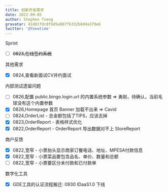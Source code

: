 ```yaml
---
title: 创新开发需求
date: 2022-09-05
author: Stephen Tseng
gravatar: 41d81fdc8f8d5e887f6332b8d4a379e6
twitter: '@Ynewtime'
---
```


Sprint
+ [ ] ~~0823,在线签约系统~~

其他需求
+ [x] 0824,查看新面试CV并约面试

内部测试遗留问题
+ [ ] 0826,配置 public.bingo.login.url 的内置系统参数 => 勇刚，待确认，当前毛球没有这个内置参数
+ [x] 0826,Homepage 首页 Banner 加载不出来 => Cavid
+ [ ] 0824,OrderList - 总金额包括了TIPS，应该去掉
+ [x] 0823,OrderReport - 表格样式优化
+ [x] 0822,OrderReport - OrderReport 导出数据对不上 StoreReport

商户反馈
+ [x] 0822,宽窄 - 小票抬头显示商家订餐电话、地址、MPESA付款信息
+ [x] 0822,宽窄 - 小票菜品要包含品名、单价、数量和总额
+ [ ] 0822,宽窄 - 小票要区分未付款和已付款单

数字化工具
+ [x] GDE工具的认证流程搬迁: 0930 IDaaS1.0 下线
